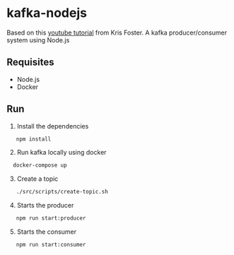 # kafka-nodejs

Based on this [youtube tutorial](https://www.youtube.com/watch?v=EiDLKECLcZw&t=1200s) from Kris Foster.
A kafka producer/consumer system using Node.js

## Requisites

- Node.js
- Docker

## Run

1. Install the dependencies

```sh
   npm install
```

2. Run kafka locally using docker

```sh
  docker-compose up
```

3. Create a topic

```sh
   ./src/scripts/create-topic.sh
```

4. Starts the producer

```sh
   npm run start:producer
```

5. Starts the consumer

```sh
   npm run start:consumer
```

